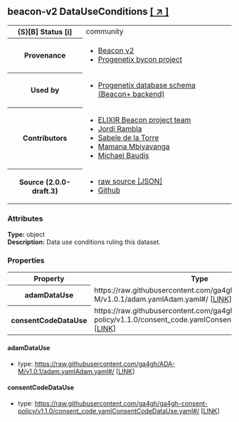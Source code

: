 
<div id="schema-header-title">
  <h2><span id="schema-header-title-project">beacon-v2</span> DataUseConditions <a href="https://github.com/ga4gh-beacon/specification-v2-blocks" target="_BLANK">[ &nearr; ]</a></h2>
</div>

<table id="schema-header-table">
<tr>
<th>{S}[B] Status <a href="https://schemablocks.org/about/sb-status-levels.html">[i]</a></th>
<td><div id="schema-header-status">community</div></td>
</tr>
<tr><th>Provenance</th><td><ul>
<li><a href="https://github.com/ga4gh-beacon/specification-v2">Beacon v2</a></li>
<li><a href="https://github.com/progenetix/bycon/">Progenetix bycon project</a></li>
</ul></td></tr>
<tr><th>Used by</th><td><ul>
<li><a href="https://github.com/progenetix/schemas/">Progenetix database schema (Beacon+ backend)</a></li>
</ul></td></tr>


<!--more-->
<tr><th>Contributors</th><td><ul>
<li><a href="https://beacon-project.io/categories/people.html">ELIXIR Beacon project team</a></li>
<li><a href="https://github.com/jrambla">Jordi Rambla</a></li>
<li><a href="https://github.com/sdelatorrep">Sabele de la Torre</a></li>
<li><a href="https://github.com/mamanambiya">Mamana Mbiyavanga</a></li>
<li><a href="https://orcid.org/0000-0002-9903-4248">Michael Baudis</a></li>
</ul></td></tr>
<tr><th>Source (2.0.0-draft.3)</th><td><ul>
<li><a href="current/DataUseConditions.json" target="_BLANK">raw source [JSON]</a></li>
<li><a href="https://github.com/ga4gh-beacon/specification-v2-blocks/blob/master/schemas/DataUseConditions.yaml" target="_BLANK">Github</a></li>
</ul></td></tr>
</table>

<div id="schema-attributes-title"><h3>Attributes</h3></div>

  
__Type:__ object  
__Description:__ Data use conditions ruling this dataset.

### Properties

<table id="schema-properties-table">
<tr><th>Property</th><th>Type</th></tr>
<tr><th>adamDataUse</th><td>https://raw.githubusercontent.com/ga4gh/ADA-M/v1.0.1/adam.yamlAdam.yaml#/ [<a href="https://raw.githubusercontent.com/ga4gh/ADA-M/v1.0.1/adam.yamlAdam.yaml">LINK</a>]</td></tr>
<tr><th>consentCodeDataUse</th><td>https://raw.githubusercontent.com/ga4gh/ga4gh-consent-policy/v1.1.0/consent_code.yamlConsentCodeDataUse.yaml#/ [<a href="https://raw.githubusercontent.com/ga4gh/ga4gh-consent-policy/v1.1.0/consent_code.yamlConsentCodeDataUse.yaml">LINK</a>]</td></tr>
</table>


#### adamDataUse

* type: https://raw.githubusercontent.com/ga4gh/ADA-M/v1.0.1/adam.yamlAdam.yaml#/ [<a href="https://raw.githubusercontent.com/ga4gh/ADA-M/v1.0.1/adam.yamlAdam.yaml">LINK</a>]




#### consentCodeDataUse

* type: https://raw.githubusercontent.com/ga4gh/ga4gh-consent-policy/v1.1.0/consent_code.yamlConsentCodeDataUse.yaml#/ [<a href="https://raw.githubusercontent.com/ga4gh/ga4gh-consent-policy/v1.1.0/consent_code.yamlConsentCodeDataUse.yaml">LINK</a>]




